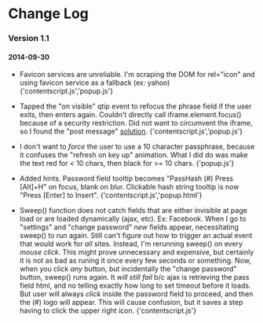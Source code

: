 Change Log
==========

### Version 1.1
#### 2014-09-30

- Favicon services are unreliable. I'm scraping the DOM for rel="icon" and using favicon service as a fallback (ex: yahoo) {'contentscript.js','popup.js'}  

- Tapped the "on visible" qtip event to refocus the phrase field if the user exits, then enters again. Couldn't directly call iframe.element.focus() because of a security restriction. Did not want to circumvent the iframe, so I found the "post message" [solution](http://stackoverflow.com/questions/14014167/how-can-i-pass-mouse-events-from-parent-to-child-iframe). {'contentscript.js','popup.js'}  

- I don't want to *force* the user to use a 10 character passphrase, because it confuses the "refresh on key up" animation. What I did do was make the text red for < 10 chars, then black for >= 10 chars. {'popup.js'}  

- Added hints. Password field tooltip becomes "PassHash (#) Press [Alt]+H" on focus, blank on blur. Clickable hash string tooltip is now "Press [Enter] to Insert". {'contentscript.js','popup.html'}  

- Sweep() function does not catch fields that are either invisible at page load or are loaded dynamically (ajax, etc). Ex: Facebook. When I go to "settings" and "change password" *new* fields appear, necessitating sweep() to run again. Still can't figure out how to trigger an actual event that would work for *all* sites. Instead, I'm rerunning sweep() on every *mouse click*. This might prove unnecessary and expensive, but certainly it is not as bad as runing it once every few seconds or something. Now, when you click *any* button, but incidentally the "change password" button, sweep() runs again. It *will still fail* b/c ajax is retrieving the pass field html, and no telling exactly how long to set timeout before it loads. But user will always *click* inside the password field to proceed, and then the (#) logo will appear. This will cause confusion, but it saves a step having to click the upper right icon. {'contentscript.js'}  